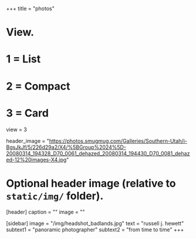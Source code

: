 +++
title = "photos"

# View.
#   1 = List
#   2 = Compact
#   3 = Card
view = 3

header_image = "https://photos.smugmug.com/Galleries/Southern-Utah/i-BgsJkJf/5/226d29a2/X4/%5BGroup%2024%5D-20080314_194328_D70_0061_dehazed_20080314_194430_D70_0081_dehazed-12%20images-X4.jpg"

# Optional header image (relative to `static/img/` folder).
[header]
  caption = ""
  image = ""


[sidebar]
  image = "/img/headshot_badlands.jpg"
  text = "russell j. hewett"
  subtext1 = "panoramic photographer"
  subtext2 = "from time to time"
+++

